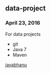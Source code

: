 ## data-project

### April 23, 2016

For data projects

* git 
* Java 7
* Maven

[jayabhanu](http://salceforce.com)
